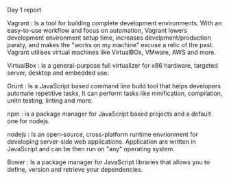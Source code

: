 Day 1 report

Vagrant :
	Is a tool for building complete development environments. With an easy-to-use workflow and focus on automation, Vagrant lowers development environment setup time, increases develpment/production paraty, and makes the "works on my machine" excuse a relic of the past. Vagrant utilises virtual machines like VirtualBOx, VMware, AWS and more.

VirtualBox :
	Is a general-purpose full virtualizer for x86 hardware, targeted server, desktop and embedded use.

Grunt :
	Is a JavaScript based command line build tool that helps developers automate repetitive tasks, It can perform tasks like minification, compilation, unitn testing, linting and more.

npm : 
	is a package manager for JavaScript based projects and a default one for nodejs.

nodejs :
	Is an open-source, cross-platform runtime envrionment for developing server-side web applications. Application are written in JavaScript and can be then run on "any" operating system.

Bower : 
	Is a package manager for JavaScript libraries that allows you to define, version and retrieve your dependencies.
